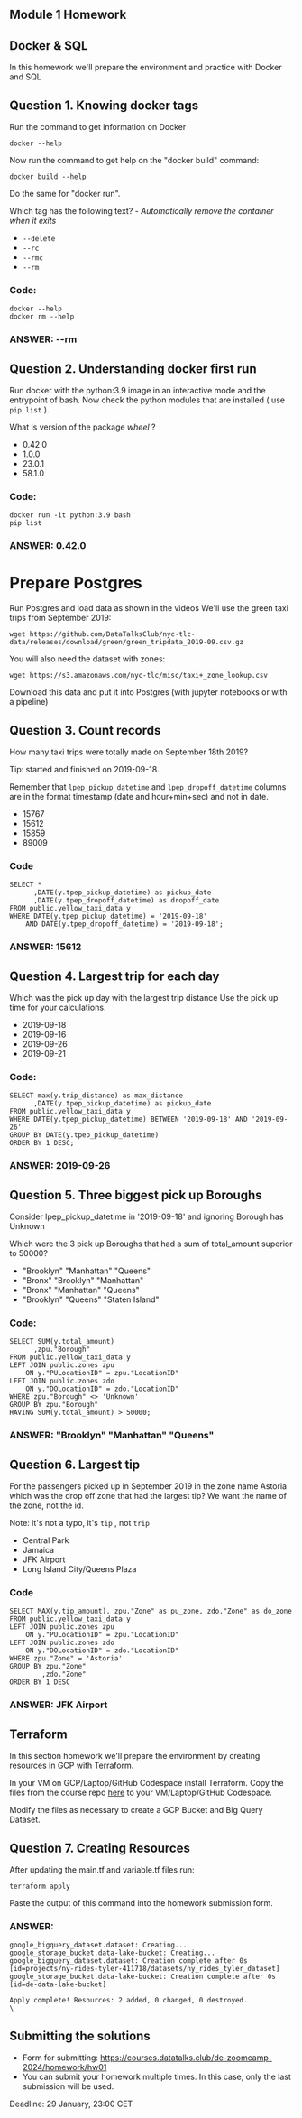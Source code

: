 ## Module 1 Homework

## Docker & SQL

In this homework we'll prepare the environment 
and practice with Docker and SQL


## Question 1. Knowing docker tags

Run the command to get information on Docker 

```docker --help```

Now run the command to get help on the "docker build" command:

```docker build --help```

Do the same for "docker run".

Which tag has the following text? - *Automatically remove the container when it exits* 

- `--delete`
- `--rc`
- `--rmc`
- `--rm`

### Code: 
```
docker --help
docker rm --help
```

### ANSWER: --rm


## Question 2. Understanding docker first run 

Run docker with the python:3.9 image in an interactive mode and the entrypoint of bash.
Now check the python modules that are installed ( use ```pip list``` ). 

What is version of the package *wheel* ?

- 0.42.0
- 1.0.0
- 23.0.1
- 58.1.0

### Code:
``` 
docker run -it python:3.9 bash 
pip list 
```

### ANSWER: 0.42.0


# Prepare Postgres

Run Postgres and load data as shown in the videos
We'll use the green taxi trips from September 2019:

```wget https://github.com/DataTalksClub/nyc-tlc-data/releases/download/green/green_tripdata_2019-09.csv.gz```

You will also need the dataset with zones:

```wget https://s3.amazonaws.com/nyc-tlc/misc/taxi+_zone_lookup.csv```

Download this data and put it into Postgres (with jupyter notebooks or with a pipeline)


## Question 3. Count records 

How many taxi trips were totally made on September 18th 2019?

Tip: started and finished on 2019-09-18. 

Remember that `lpep_pickup_datetime` and `lpep_dropoff_datetime` columns are in the format timestamp (date and hour+min+sec) and not in date.

- 15767
- 15612
- 15859
- 89009

### Code

```
SELECT * 
      ,DATE(y.tpep_pickup_datetime) as pickup_date
      ,DATE(y.tpep_dropoff_datetime) as dropoff_date
FROM public.yellow_taxi_data y
WHERE DATE(y.tpep_pickup_datetime) = '2019-09-18'
	AND DATE(y.tpep_dropoff_datetime) = '2019-09-18';
```

### ANSWER: 15612

## Question 4. Largest trip for each day

Which was the pick up day with the largest trip distance
Use the pick up time for your calculations.

- 2019-09-18
- 2019-09-16
- 2019-09-26
- 2019-09-21

### Code:
```
SELECT max(y.trip_distance) as max_distance
	  ,DATE(y.tpep_pickup_datetime) as pickup_date
FROM public.yellow_taxi_data y
WHERE DATE(y.tpep_pickup_datetime) BETWEEN '2019-09-18' AND '2019-09-26'
GROUP BY DATE(y.tpep_pickup_datetime)
ORDER BY 1 DESC;
```

### ANSWER: 2019-09-26

## Question 5. Three biggest pick up Boroughs

Consider lpep_pickup_datetime in '2019-09-18' and ignoring Borough has Unknown

Which were the 3 pick up Boroughs that had a sum of total_amount superior to 50000?
 
- "Brooklyn" "Manhattan" "Queens"
- "Bronx" "Brooklyn" "Manhattan"
- "Bronx" "Manhattan" "Queens" 
- "Brooklyn" "Queens" "Staten Island"



### Code: 
```
SELECT SUM(y.total_amount)
      ,zpu."Borough"
FROM public.yellow_taxi_data y
LEFT JOIN public.zones zpu
	ON y."PULocationID" = zpu."LocationID"
LEFT JOIN public.zones zdo
	ON y."DOLocationID" = zdo."LocationID"
WHERE zpu."Borough" <> 'Unknown'
GROUP BY zpu."Borough"
HAVING SUM(y.total_amount) > 50000;
```

### ANSWER: "Brooklyn" "Manhattan" "Queens"

## Question 6. Largest tip

For the passengers picked up in September 2019 in the zone name Astoria which was the drop off zone that had the largest tip?
We want the name of the zone, not the id.

Note: it's not a typo, it's `tip` , not `trip`

- Central Park
- Jamaica
- JFK Airport
- Long Island City/Queens Plaza

### Code
```
SELECT MAX(y.tip_amount), zpu."Zone" as pu_zone, zdo."Zone" as do_zone
FROM public.yellow_taxi_data y
LEFT JOIN public.zones zpu
	ON y."PULocationID" = zpu."LocationID"
LEFT JOIN public.zones zdo
	ON y."DOLocationID" = zdo."LocationID"
WHERE zpu."Zone" = 'Astoria'
GROUP BY zpu."Zone"
		,zdo."Zone"
ORDER BY 1 DESC
```

### ANSWER: JFK Airport

## Terraform

In this section homework we'll prepare the environment by creating resources in GCP with Terraform.

In your VM on GCP/Laptop/GitHub Codespace install Terraform. 
Copy the files from the course repo
[here](https://github.com/DataTalksClub/data-engineering-zoomcamp/tree/main/01-docker-terraform/1_terraform_gcp/terraform) to your VM/Laptop/GitHub Codespace.

Modify the files as necessary to create a GCP Bucket and Big Query Dataset.


## Question 7. Creating Resources

After updating the main.tf and variable.tf files run:

```
terraform apply
```

Paste the output of this command into the homework submission form.

### ANSWER:
```
google_bigquery_dataset.dataset: Creating...
google_storage_bucket.data-lake-bucket: Creating...
google_bigquery_dataset.dataset: Creation complete after 0s [id=projects/ny-rides-tyler-411718/datasets/ny_rides_tyler_dataset]
google_storage_bucket.data-lake-bucket: Creation complete after 0s [id=de-data-lake-bucket]

Apply complete! Resources: 2 added, 0 changed, 0 destroyed.
\
```

## Submitting the solutions

* Form for submitting: https://courses.datatalks.club/de-zoomcamp-2024/homework/hw01
* You can submit your homework multiple times. In this case, only the last submission will be used. 

Deadline: 29 January, 23:00 CET